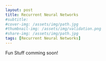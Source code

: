 ```yaml
---
layout: post
title: Recurrent Neural Networks
#subtitle: 
#cover-img: /assets/img/path.jpg
#thumbnail-img: /assets/img/validation.png
#share-img: /assets/img/path.jpg
tags: [Recurrent Neural Networks]
---
```


Fun Stuff comming soon!